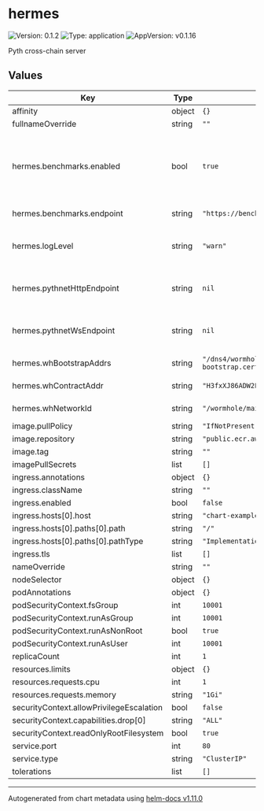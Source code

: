 # hermes

![Version: 0.1.2](https://img.shields.io/badge/Version-0.1.2-informational?style=flat-square) ![Type: application](https://img.shields.io/badge/Type-application-informational?style=flat-square) ![AppVersion: v0.1.16](https://img.shields.io/badge/AppVersion-v0.1.16-informational?style=flat-square)

Pyth cross-chain server

## Values

| Key | Type | Default | Description |
|-----|------|---------|-------------|
| affinity | object | `{}` |  |
| fullnameOverride | string | `""` |  |
| hermes.benchmarks.enabled | bool | `true` | Enable benchmarks. Benchmarks endpoint does not support Hermes Beta yet and you need to disable it for that. |
| hermes.benchmarks.endpoint | string | `"https://benchmarks.pyth.network"` | Benchmarks endpoint. |
| hermes.logLevel | string | `"warn"` | Hermes log level. Valid values are: trace, debug, info, warn, error |
| hermes.pythnetHttpEndpoint | string | `nil` | Pythnet Http RPC endpoint. Must be set. Example: http://localhost:8899 |
| hermes.pythnetWsEndpoint | string | `nil` | Pythnet Websocket RPC endpoint. Must be set. Example: ws://localhost:8900 |
| hermes.whBootstrapAddrs | string | `"/dns4/wormhole-mainnet-v2-bootstrap.certus.one/udp/8999/quic/p2p/12D3KooWQp644DK27fd3d4Km3jr7gHiuJJ5ZGmy8hH4py7fP4FP7"` | Wormhole bootstrap addresses |
| hermes.whContractAddr | string | `"H3fxXJ86ADW2PNuDDmZJg6mzTtPxkYCpNuQUTgmJ7AjU"` | Wormhole contract address |
| hermes.whNetworkId | string | `"/wormhole/mainnet/2"` | Wormhole network id |
| image.pullPolicy | string | `"IfNotPresent"` |  |
| image.repository | string | `"public.ecr.aws/pyth-network/hermes"` |  |
| image.tag | string | `""` |  |
| imagePullSecrets | list | `[]` |  |
| ingress.annotations | object | `{}` |  |
| ingress.className | string | `""` |  |
| ingress.enabled | bool | `false` |  |
| ingress.hosts[0].host | string | `"chart-example.local"` |  |
| ingress.hosts[0].paths[0].path | string | `"/"` |  |
| ingress.hosts[0].paths[0].pathType | string | `"ImplementationSpecific"` |  |
| ingress.tls | list | `[]` |  |
| nameOverride | string | `""` |  |
| nodeSelector | object | `{}` |  |
| podAnnotations | object | `{}` |  |
| podSecurityContext.fsGroup | int | `10001` |  |
| podSecurityContext.runAsGroup | int | `10001` |  |
| podSecurityContext.runAsNonRoot | bool | `true` |  |
| podSecurityContext.runAsUser | int | `10001` |  |
| replicaCount | int | `1` |  |
| resources.limits | object | `{}` |  |
| resources.requests.cpu | int | `1` |  |
| resources.requests.memory | string | `"1Gi"` |  |
| securityContext.allowPrivilegeEscalation | bool | `false` |  |
| securityContext.capabilities.drop[0] | string | `"ALL"` |  |
| securityContext.readOnlyRootFilesystem | bool | `true` |  |
| service.port | int | `80` |  |
| service.type | string | `"ClusterIP"` |  |
| tolerations | list | `[]` |  |

----------------------------------------------
Autogenerated from chart metadata using [helm-docs v1.11.0](https://github.com/norwoodj/helm-docs/releases/v1.11.0)

